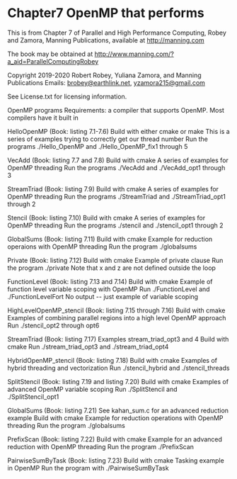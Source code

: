 # Chapter7 OpenMP that performs
This is from Chapter 7 of Parallel and High Performance Computing, Robey and Zamora,
Manning Publications, available at http://manning.com

The book may be obtained at
   http://www.manning.com/?a_aid=ParallelComputingRobey

Copyright 2019-2020 Robert Robey, Yuliana Zamora, and Manning Publications
Emails: brobey@earthlink.net, yzamora215@gmail.com

See License.txt for licensing information.

OpenMP programs
   Requirements: a compiler that supports OpenMP. Most compilers have it built in

   HelloOpenMP (Book: listing 7.1-7.6)
      Build with either cmake or make
      This is a series of examples trying to correctly get our thread number
      Run the programs ./Hello_OpenMP and ./Hello_OpenMP_fix1 through 5

   VecAdd (Book: listing 7.7 and 7.8)
      Build with cmake
      A series of examples for OpenMP threading
      Run the programs ./VecAdd and ./VecAdd_opt1 through 3

   StreamTriad (Book: listing 7.9)
      Build with cmake
      A series of examples for OpenMP threading
      Run the programs ./StreamTriad and ./StreamTriad_opt1 through 2

   Stencil (Book: listing 7.10)
      Build with cmake
      A series of examples for OpenMP threading
      Run the programs ./stencil and ./stencil_opt1 through 2

   GlobalSums (Book: listing 7.11)
      Build with cmake
      Example for reduction operaions with OpenMP threading
      Run the program ./globalsums

   Private (Book: listing 7.12)
      Build with cmake
      Example of private clause
      Run the program ./private
      Note that x and z are not defined outside the loop

   FunctionLevel (Book: listing 7.13 and 7.14)
      Build with cmake
      Example of function level variable scoping with OpenMP
      Run ./FunctionLevel and ./FunctionLevelFort
      No output -- just example of variable scoping

   HighLevelOpenMP_stencil (Book: listing 7.15 through 7.16)
      Build with cmake
      Examples of combining parallel regions into a high level OpenMP approach
      Run ./stencil_opt2 through opt6

   StreamTriad (Book: listing 7.17)
      Examples stream_triad_opt3 and 4
      Build with cmake
      Run ./stream_triad_opt3 and ./stream_triad_opt4

   HybridOpenMP_stencil (Book: listing 7.18)
      Build with cmake
      Examples of hybrid threading and vectorization
      Run ./stencil_hybrid and ./stencil_threads

   SplitStencil (Book: listing 7.19 and listing 7.20)
      Build with cmake
      Examples of advanced OpenMP variable scoping
      Run ./SplitStencil and ./SplitStencil_opt1

   GlobalSums (Book: listing 7.21)
      See kahan_sum.c for an advanced reduction example
      Build with cmake
      Example for reduction operations with OpenMP threading
      Run the program ./globalsums

   PrefixScan (Book: listing 7.22)
      Build with cmake
      Example for an advanced reduction with OpenMP threading
      Run the program ./PrefixScan

   PairwiseSumByTask (Book: listing 7.23)
      Build with cmake
      Tasking example in OpenMP
      Run the program with ./PairwiseSumByTask

